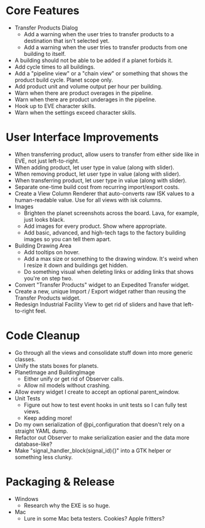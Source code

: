 Core Features
=============

* Transfer Products Dialog
  - Add a warning when the user tries to transfer products to a destination that isn't selected yet.
  - Add a warning when the user tries to transfer products from one building to itself.
* A building should not be able to be added if a planet forbids it.
* Add cycle times to all buildings.
* Add a "pipeline view" or a "chain view" or something that shows the product build cycle. Planet scope only.
* Add product unit and volume output per hour per building.
* Warn when there are product overages in the pipeline.
* Warn when there are product underages in the pipeline.
* Hook up to EVE character skills.
* Warn when the settings exceed character skills.


User Interface Improvements
===========================

* When transferring product, allow users to transfer from either side like in EVE, not just left-to-right.
* When adding product, let user type in value (along with slider).
* When removing product, let user type in value (along with slider).
* When transferring product, let user type in value (along with slider).
* Separate one-time build cost from recurring import/export costs.
* Create a View Column Renderer that auto-converts raw ISK values to a human-readable value. Use for all views with isk columns.
* Images
  - Brighten the planet screenshots across the board. Lava, for example, just looks black.
  - Add images for every product. Show where appropriate.
  - Add basic, advanced, and high-tech tags to the factory building images so you can tell them apart.
* Building Drawing Area
  - Add tooltips on hover.
  - Add a max size or something to the drawing window. It's weird when I resize it down and buildings get hidden.
  - Do something visual when deleting links or adding links that shows you're on step two.
* Convert "Transfer Products" widget to an Expedited Transfer widget.
* Create a new, unique Import / Export widget rather than reusing the Transfer Products widget.
* Redesign Industrial Facility View to get rid of sliders and have that left-to-right feel.



Code Cleanup
============

* Go through all the views and consolidate stuff down into more generic classes.
* Unify the stats boxes for planets.
* PlanetImage and BuildingImage
  - Either unify or get rid of Observer calls.
  - Allow nil models without crashing.
* Allow every widget I create to accept an optional parent_window.
* Unit Tests
  - Figure out how to test event hooks in unit tests so I can fully test views.
  - Keep adding more!
* Do my own serialization of @pi_configuration that doesn't rely on a straight YAML dump.
* Refactor out Observer to make serialization easier and the data more database-like?
* Make "signal_handler_block(signal_id){}" into a GTK helper or something less clunky.


Packaging & Release
===================

* Windows
  - Research why the EXE is so huge.
* Mac
  - Lure in some Mac beta testers. Cookies? Apple fritters?

